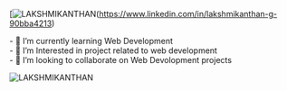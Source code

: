 
[![LAKSHMIKANTHAN](https://user-images.githubusercontent.com/84187173/236680424-c012cf64-acb2-402b-839f-f942902e9a42.png)(https://www.linkedin.com/in/lakshmikanthan-g-90bba4213)


​-​ 🚀 I’m currently learning Web Development 
<br>
​-​ 🔭 I’m Interested in project related to web development
<br>
​-​ 👯 I’m looking to collaborate on Web Devolopment projects 
<br>



![LAKSHMIKANTHAN](https://user-images.githubusercontent.com/84187173/236680424-c012cf64-acb2-402b-839f-f942902e9a42.png)
